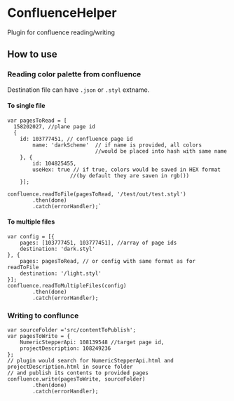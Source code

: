 # ConfluenceHelper
Plugin for confluence reading/writing
## How to use
### Reading color palette from confluence
Destination file can have `.json` or `.styl` extname.
#### To single file
```
var pagesToRead = [
  158202027, //plane page id
  {
    id: 103777451, // confluence page id
		name: 'darkScheme'  // if name is provided, all colors
		                    //would be placed into hash with same name
	}, {
		id: 104825455,
		useHex: true // if true, colors would be saved in HEX format 
		            //(by default they are saven in rgb())
	}];

confluence.readToFile(pagesToRead, '/test/out/test.styl')
		.then(done)
		.catch(errorHandler);`
```
#### To multiple files
```
var config = [{
	pages: [103777451, 103777451], //array of page ids
	destination: 'dark.styl'
}, {
	pages: pagesToRead, // or config with same format as for readToFile
	destination: '/light.styl'
}]; 
confluence.readToMultipleFiles(config)
		.then(done)
		.catch(errorHandler);

```

### Writing to conflunce
```
var sourceFolder ='src/contentToPublish';
var pagesToWrite = {
	NumericStepperApi: 108139548 //target page id,
	projectDescription: 108249236
};
// plugin would search for NumericStepperApi.html and projectDescription.html in source folder 
// and publish its contents to provided pages
confluence.write(pagesToWrite, sourceFolder)
		.then(done)
		.catch(errorHandler);
```